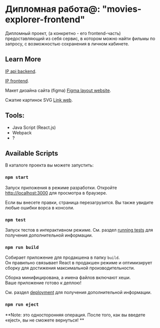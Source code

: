 # Дипломная работа@: "movies-explorer-frontend"

Дипломный проект, (а конкретно - его frontend-часть) предоставляющий из себя сервис, в котором можно найти фильмы по запросу, с возможностью сохранения в личном кабинете.

## Learn More

[IP api backend](https://api.ekate.students.nomoredomains.monster/).

[IP frontend](https://ekate.student.nomoredomains.rocks/).

Maкет дизайна сайта (figma) [Figma layout website](https://www.figma.com/file/vkYPrriRBnqULtY8IGElVi/Diplomas?node-id=344%3A0).

Сжатие картинок SVG [Link web](https://vecta.io/nano).


## Tools: 

* Java Script (React.js) 
* Webpack 
* ?


## Available Scripts

В каталоге проекта вы можете запустить: 

### `npm start`

Запуск приложения в режиме разработки.
Откройте [http://localhost:3000](http://localhost:3000) для просмотра в браузере.

Если вы внесете правки, страница перезагрузится. 
Вы также увидите любые ошибки ворса в консоли. 

### `npm test`

Запуск тестов в интерактивном режиме. 
См. раздел [running tests](https://facebook.github.io/create-react-app/docs/running-tests) для получения дополнительной информации. 

### `npm run build`

Собирает приложение для продакшена в папку `build`. \
Он правильно связывает React в продакшен режиме и оптимизирует сборку для достижения максимальной производительности.

Сборка минифицирована, а имена файлов включают хеши. \
Ваше приложение готово к деплою!

См. раздел [deployment](https://facebook.github.io/create-react-app/docs/deployment) для получения дополнительной информации. 

### `npm run eject`

**Note: это односторонняя операция. После того, как вы введете «eject», вы не сможете вернуться! **
